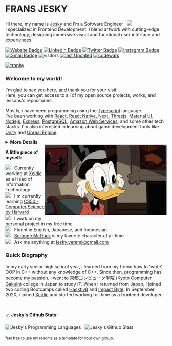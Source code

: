 # FRANS JESKY

Hi there, my name is <a href="https://jesky.dev" target="_blank">Jesky</a> and i'm a Software Engineer &nbsp; <img src="https://media.giphy.com/media/hvRJCLFzcasrR4ia7z/giphy.gif" width="25">
<br/>
I specialized in Frontend Development. I blend artwork with cutting-edge technology, designing immersive visual and functional user interface and experiences.

[![Website Badge](https://img.shields.io/badge/Website-3b5998?style=flat&logo=google-chrome&logoColor=white)](https://jesky.dev)
[![Linkedin Badge](https://img.shields.io/badge/-LinkedIn-0e76a8?style=flat&logo=Linkedin&logoColor=white)](https://linkedin.com/in/fransjesky)
[![Twitter Badge](https://img.shields.io/badge/-Twitter-00acee?style=flat&logo=Twitter&logoColor=white)](https://twitter.com/fransjesky)
[![Instagram Badge](https://img.shields.io/badge/-Instagram-e4405f?style=flat&logo=Instagram&logoColor=white)](https://instagram.com/fransjesky)
[![Gmail Badge](https://img.shields.io/badge/-fransjesky-c14438?style=flat&logo=Gmail&logoColor=white&link=mailto:jesky.yeremi@gmail.com)](mailto:jesky.yeremi@gmail.com)
![visitors](https://img.shields.io/endpoint?url=https%3A%2F%2Fhits.dwyl.com%2Ffransjesky%2Ffransjesky.json&style=flat&label=visitors&color=orange)
[![last Updated](https://img.shields.io/github/last-commit/fransjesky/fransjesky/main?label=last%20updated&style=flat)](https://github.com/fransjesky/fransjesky/commits)
[![codewars](https://www.codewars.com/users/Frans%20Jesky/badges/micro)](https://www.codewars.com/users/Frans%20Jesky)

[![trophy](https://github-profile-trophy.vercel.app/?username=fransjesky&theme=onedark&no-frame=true&row=1)](https://github.com/ryo-ma/github-profile-trophy)

### Welcome to my world!

I'm glad to see you here, and thank you for your visit!
<br/>
Here, you can get access to all of my open source projects, works, and lessons's repositories.

Mostly, i have been programming using the [Typescript](https://www.typescriptlang.org/) language.
<br/>
I've been working with [React](https://reactjs.org/), [React Native](https://reactnative.dev/), [Next](https://nextjs.org/), [Threejs](https://threejs.org/), [Material UI](https://mui.com/), [Nodejs](https://nodejs.org/en/), [Express](https://expressjs.com/), [PostgreSQL](https://www.postgresql.org/), [Amazon Web Services](https://aws.amazon.com/), and some other tech stacks. I'm also interested in learning about game development tools like [Unity](https://unity.com/) and [Unreal Engine](https://www.unrealengine.com/en-US).

<details>
<summary>
  <strong>More Details</strong>
</summary>

<br/>

**Tech Stack**

![HTML](https://img.shields.io/badge/-HTML-black?style=flat&logo=html5)
![CSS](https://img.shields.io/badge/-CSS-black?style=flat&logo=css3)
![JavaScript](https://img.shields.io/badge/-Javascript-black?style=flat&logo=javascript)
![Typescript](https://img.shields.io/badge/-Typesscript-black?style=flat&logo=typescript)
![Next](https://img.shields.io/badge/-Next-black?style=flat&logo=nextdotjs)
![React](https://img.shields.io/badge/-React-black?style=flat&logo=react)
![ReactNative](https://img.shields.io/badge/-React%20Native-black?style=flat&logo=react)
![Redux](https://img.shields.io/badge/-Redux-black?style=flat&logo=redux)
![Bootstrap](https://img.shields.io/badge/-Bootstrap-black?style=flat&logo=bootstrap)
![MUI](https://img.shields.io/badge/-Material%20UI-black?style=flat&logo=mui)
![Tailwind](https://img.shields.io/badge/-Tailwind%20CSS-black?style=flat&logo=tailwindcss)
![Three](https://img.shields.io/badge/-Three.js-black?style=flat&logo=threedotjs)
![Greensock](https://img.shields.io/badge/-GSAP-black?style=flat&logo=greensock)
![Node](https://img.shields.io/badge/-Node-black?style=flat&logo=nodedotjs)
![Express](https://img.shields.io/badge/-Express-black?style=flat&logo=express)
![PostgreSQL](https://img.shields.io/badge/-PostgreSQL-black?style=flat&logo=postgresql)
![MongoDB](https://img.shields.io/badge/-MongoDB-black?style=flat&logo=mongodb)

**Tools of Trade**

![Chrome](https://img.shields.io/badge/-Chrome-black?style=flat&logo=googlechrome)
![Firefox](https://img.shields.io/badge/-Firefox-black?style=flat&logo=firefox)
![VSCode](https://img.shields.io/badge/-VS%20Code-black?style=flat&logo=visualstudiocode)
![NPM](https://img.shields.io/badge/-NPM-black?style=flat&logo=npm)
![Yarn](https://img.shields.io/badge/-Yarn-black?style=flat&logo=yarn)
![Slack](https://img.shields.io/badge/-Slack-black?style=flat&logo=slack)
![Discord](https://img.shields.io/badge/-Discord-black?style=flat&logo=discord)
![Git](https://img.shields.io/badge/-Git-black?style=flat&logo=git)
![Github](https://img.shields.io/badge/-Github-black?style=flat&logo=github)
![Gitlab](https://img.shields.io/badge/-Gitlab-black?style=flat&logo=gitlab)
![Bitbucket](https://img.shields.io/badge/-Bitbucket-black?style=flat&logo=bitbucket)
![Jira](https://img.shields.io/badge/-Jira-black?style=flat&logo=jira)
![Figma](https://img.shields.io/badge/-Figma-black?style=flat&logo=figma)
![Postman](https://img.shields.io/badge/-Postman-black?style=flat&logo=postman)
![XCode](https://img.shields.io/badge/-XCode-black?style=flat&logo=xcode)
![Trello](https://img.shields.io/badge/-Trello-black?style=flat&logo=trello)
![Blender](https://img.shields.io/badge/-Blender-black?style=flat&logo=blender)
![Adobe](https://img.shields.io/badge/-Adobe-black?style=flat&logo=adobe)
![AWS](https://img.shields.io/badge/-AWS-black?style=flat&logo=amazonaws)
![Vercel](https://img.shields.io/badge/-Vercel-black?style=flat&logo=vercel)
![StackOverflow](https://img.shields.io/badge/-Stack%20Overflow-black?style=flat&logo=stackoverflow)

</details>

<img align="right" alt="GIF" src="./assets/Scrooge McDuck.gif" width="380" height="220" />

**A little piece of myself:**

<img src="https://media3.giphy.com/media/XfJIwjs18gFl2dqdkI/giphy.gif?cid=ecf05e47c1ei5oy0ts13e1g3ia001mae50j1s0ig0skz1try&rid=giphy.gif&ct=s" width="20" />&nbsp;&nbsp; Currently working at [Xcidic](https://xcidic.com/) as a Head of Information Technology
<br/>
<img src="https://media2.giphy.com/media/sCwqNAHiOZHGuu2ptI/giphy.gif?cid=790b7611f1b3d753647428ee5d76770d869bfa8e29a0acfe&rid=giphy.gif&ct=s" width="20" />&nbsp;&nbsp; I'm currently learning [CS50 - Computer Science by Harvard](https://www.edx.org/learn/computer-science/harvard-university-cs50-s-introduction-to-computer-science?webview=false&campaign=CS50%27s+Introduction+to+Computer+Science&source=edx&product_category=course&placement_url=https%3A%2F%2Fwww.edx.org%2Fschool%2Fharvardx)
<br/>
<img src="https://media4.giphy.com/media/55cVTSP1QhCgcrKVVW/giphy.gif?cid=790b7611a33cffb938a64cb87a4e26f8675031e0597f7382&rid=giphy.gif&ct=s" width="20" />&nbsp;&nbsp; I work on my personal project in my free time
<br/>
<img src="https://media0.giphy.com/media/cNROH16WmAR5QAYQCY/giphy.gif?cid=790b76118d083ecca71fc84b8f6df0b39e46edfc667bbafe&rid=giphy.gif&ct=s" width="20" />&nbsp;&nbsp; Fluent in English, Japanese, and Indonesian
<br/>
<img src="https://media0.giphy.com/media/mYibI3sb7TdCg8DEko/giphy.gif?cid=ecf05e47jxf1mpmqptoyd3ja20ohsbv9ne6flgt4zhbkhbkm&rid=giphy.gif&ct=s" width="20" />&nbsp;&nbsp; [Scrooge McDuck](https://en.wikipedia.org/wiki/Scrooge_McDuck) is my favorite character of all time
<br/>
<img src="https://media0.giphy.com/media/r4xuzuHd0LDaqheDUW/giphy.gif?cid=ecf05e4712t82r6zjz56trapo40kzpj20tb0q71h7rtr2497&rid=giphy.gif&ct=s" width="20" />&nbsp;&nbsp; Ask me anything at jesky.yeremi@gmail.com

### Quick Biography

In my early senior high school year, i learned from my friend how to 'write' OOP in C++ without any knowledge of C++. Since then, programming has become my passion. I went to [京都コンピュータ学院 (Kyoto Computer Gakuin)](https://www.kcg.edu/) college in Japan to study IT. When i returned from Japan, i joined two coding Bootcamps called [Hacktiv8](https://www.hacktiv8.com/) and [Impact Byte](https://impactbyte.com/id/home). In September 2020, i joined [Xcidic](https://xcidic.com/) and started working full time as a frontend developer.

<br/>

📈 **Jesky's Github Stats:**

<div align="left">
<img align="center" src="https://github-readme-stats.vercel.app/api/top-langs/?username=fransjesky&theme=react" height=160px alt="Jesky's Programming Languages"/>
&nbsp;
<img align="center" src="https://github-readme-stats.vercel.app/api?username=fransjesky&show_icons=true&theme=react" height=160px alt="Jesky's Github Stats">
</div>

<br/>
<small>feel free to use my readme as a template for your own github.</small>
